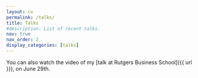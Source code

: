```yaml
---
layout: cv
permalink: /talks/
title: Talks
#description: List of recent talks.
nav: true
nav_order: 2
display_categories: [talks]
---
```

You can also watch the video of my [talk at Rutgers Business School]({{ url }}), on June 29th.
